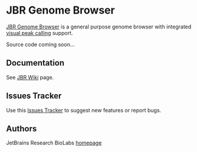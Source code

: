 JBR Genome Browser
==================
[JBR Genome Browser](https://artyomovlab.wustl.edu/aging/jbr.html) is a general purpose genome browser with integrated [visual peak calling](https://artyomovlab.wustl.edu/aging/tools.html) support.

Source code coming soon...

Documentation
-------------

See [JBR Wiki](https://github.com/JetBrains-Research/jbr/wiki) page.

Issues Tracker
--------------

Use this [Issues Tracker](https://github.com/JetBrains-Research/jbr/issues) to suggest new features or report bugs.

Authors
-------
JetBrains Research BioLabs [homepage](https://research.jetbrains.org/groups/biolabs)
